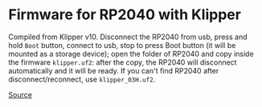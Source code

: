 # Firmware for RP2040 with Klipper

Compiled from Klipper v10. Disconnect the RP2040 from usb, press and hold `Boot` button, connect to usb, stop to press Boot button (it will be mounted as a storage device); open the folder of RP2040 and copy inside the firmware `klipper.uf2`: after the copy, the RP2040 will disconnect automatically and it will be ready. If you can't find RP2040 after disconnect/reconnect, use `klipper_03H.uf2`.

[Source](https://github.com/Travis90x/TwoTrees-Sapphire-Plus-SP5-Marlin/tree/default/Klipper-Firmware/RP2040_Firmware)
